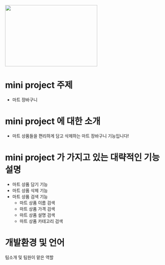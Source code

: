 <img src="https://user-images.githubusercontent.com/103119924/166104739-a531f1cf-ceaf-46ba-be5c-80c9f485aaba.jpg" width="300" height="200"/>

# mini project 주제
+ 마트 장바구니

# mini project 에 대한 소개
+ 마트 상품들을 편리하게 담고 삭제하는 마트 장바구니 기능입니다!

# mini project 가 가지고 있는 대략적인 기능 설명
+ 마트 상품 담기 기능
+ 마트 상품 삭제 기능
+ 마트 상품 검색 기능
  + 마트 상품 이름 검색
  + 마트 상품 가격 검색
  + 마트 상품 설명 검색
  + 마트 상품 카테고리 검색
  
# 개발환경 및 언어
팀소개 및 팀원이 맡은 역할
